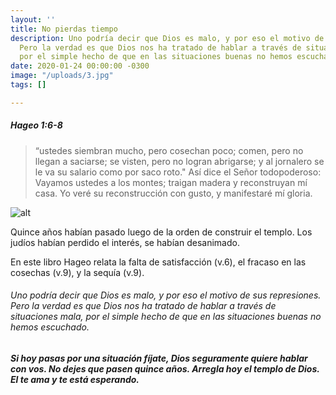 ```yaml
---
layout: ''
title: No pierdas tiempo
description: Uno podría decir que Dios es malo, y por eso el motivo de sus represiones.
  Pero la verdad es que Dios nos ha tratado de hablar a través de situaciones mala,
  por el simple hecho de que en las situaciones buenas no hemos escuchado.
date: 2020-01-24 00:00:00 -0300
image: "/uploads/3.jpg"
tags: []

---
```

##### Hageo 1:6-8

> “ustedes siembran mucho, pero cosechan poco; comen, pero no llegan a saciarse; se visten, pero no logran abrigarse; y al jornalero se le va su salario como por saco roto."
> Así dice el Señor todopoderoso:
> Vayamos ustedes a los montes; traigan madera y reconstruyan mí casa. Yo veré su reconstrucción con gusto, y manifestaré mí gloria.


![alt](https://images.unsplash.com/photo-1433785567155-bf5530cab72c?ixlib=rb-0.3.5&q=80&fm=jpg&crop=entropy&w=1080&fit=max&s=1348aea714b9493fa61a09a8c01113e6)

Quince años habían pasado luego de la orden de construir el templo. Los judíos habían perdido el interés, se habían desanimado.

En este libro Hageo relata la falta de satisfacción (v.6), el fracaso en las cosechas (v.9), y la sequía (v.9).

###### Uno podría decir que Dios es malo, y por eso el motivo de sus represiones. Pero la verdad es que Dios nos ha tratado de hablar a través de situaciones mala, por el simple hecho de que en las situaciones buenas no hemos escuchado.

###### <strong>Si hoy pasas por una situación fíjate, Dios seguramente quiere hablar con vos. No dejes que pasen quince años. Arregla hoy el templo de Dios. El te ama y te está esperando.</strong>